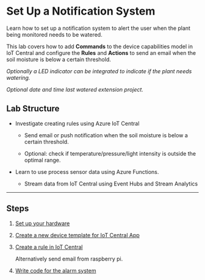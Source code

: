 # Set Up a Notification System

Learn how to set up a notification system to alert the user when the plant being monitored needs to be watered. 

This lab covers how to add **Commands** to the device capabilities model in IoT Central and configure the **Rules** and **Actions** to send an email when the soil moisture is below a certain threshold. 

_Optionally a LED indicator can be integrated to indicate if the plant needs watering._

_Optional date and time last watered extension project._

## Lab Structure

- Investigate creating rules using Azure IoT Central
  - Send email or push notification when the soil moisture is below a certain threshold.

  - Optional: check if temperature/pressure/light intensity is outside the optimal range.

- Learn to use process sensor data using Azure Functions.
  - Stream data from IoT Central using Event Hubs and Stream Analytics



------

## Steps

1. [Set up your hardware](Setup_hardware.md)

1. [Create a new device template for IoT Central App](Device_Template_IoTC.md)

1. [Create a rule in IoT Central](IoT_Central_create_rule.md)

    Alternatively send email from raspberry pi.

1. [Write code for the alarm system](AlarmSystem.md) 
